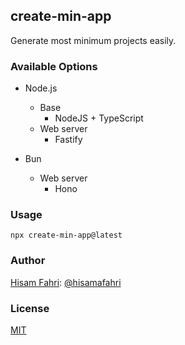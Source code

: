 ## create-min-app

Generate most minimum projects easily.

### Available Options

- Node.js

  - Base
    - NodeJS + TypeScript
  - Web server
    - Fastify

- Bun
  - Web server
    - Hono

### Usage

```shell
npx create-min-app@latest
```

### Author

[Hisam Fahri](https://hisam.dev): [@hisamafahri](https://github.com/hisamafahri)

### License

[MIT](LICENSE)
